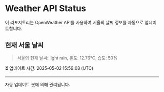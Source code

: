 
# Weather API Status

이 리포지토리는 OpenWeather API를 사용하여 서울의 날씨 정보를 자동으로 업데이트합니다.

## 현재 서울 날씨
> 서울의 현재 날씨: light rain, 온도: 12.76°C, 습도: 50%

⏳ 업데이트 시간: 2025-05-02 15:59:08 (UTC)

---
자동 업데이트 봇에 의해 관리됩니다.
